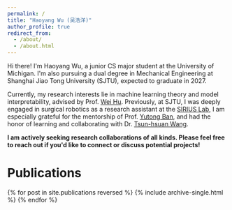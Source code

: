 ```yaml
---
permalink: /
title: "Haoyang Wu (吴浩洋)"
author_profile: true
redirect_from: 
  - /about/
  - /about.html
---
```


Hi there! I'm Haoyang Wu, a junior CS major student at the University of Michigan. I'm also pursuing a dual degree in Mechanical Engineering at Shanghai Jiao Tong University (SJTU), expected to graduate in 2027.

Currently, my research interests lie in machine learning theory and model interpretability, advised by Prof. [Wei Hu](https://weihu.me). Previously, at SJTU, I was deeply engaged in surgical robotics as a research assistant at the [SIRIUS Lab](https://banyutong.github.io/sirius_lab_website/index.html#research), I am especially grateful for the mentorship of Prof. [Yutong Ban](https://people.csail.mit.edu/yban/), and had the honor of learning and collaborating with Dr. [Tsun-hsuan Wang](https://zswang666.github.io).

**I am actively seeking research collaborations of all kinds. Please feel free to reach out if you'd like to connect or discuss potential projects!**

# Publications

{% for post in site.publications reversed %}
  {% include archive-single.html %}
{% endfor %}
